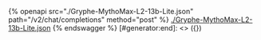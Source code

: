 [#generator:start]: <> ({ "template": "openapi" })
{% openapi src="./Gryphe-MythoMax-L2-13b-Lite.json" path="/v2/chat/completions" method="post" %}
[./Gryphe-MythoMax-L2-13b-Lite.json](./Gryphe-MythoMax-L2-13b-Lite.json)
{% endswagger %}
[#generator:end]: <> ({})